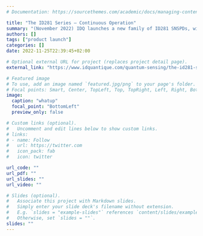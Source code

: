 ```yaml
---
# Documentation: https://sourcethemes.com/academic/docs/managing-content/

title: "The ID281 Series – Continuous Operation"
summary: "(November 2022) IDQ launches a new family of ID281 SNSPDs, with the best in single-photon detection getting even better."
authors: []
tags: ["product launch"]
categories: []
date: 2022-11-25T22:39:45+02:00

# Optional external URL for project (replaces project detail page).
external_link: "https://www.idquantique.com/quantum-sensing/the-id281-series/"

# Featured image
# To use, add an image named `featured.jpg/png` to your page's folder.
# Focal points: Smart, Center, TopLeft, Top, TopRight, Left, Right, BottomLeft, Bottom, BottomRight.
image:
  caption: "whatup"
  focal_point: "BottomLeft"
  preview_only: false

# Custom links (optional).
#   Uncomment and edit lines below to show custom links.
# links:
# - name: Follow
#   url: https://twitter.com
#   icon_pack: fab
#   icon: twitter

url_code: ""
url_pdf: ""
url_slides: ""
url_video: ""

# Slides (optional).
#   Associate this project with Markdown slides.
#   Simply enter your slide deck's filename without extension.
#   E.g. `slides = "example-slides"` references `content/slides/example-slides.md`.
#   Otherwise, set `slides = ""`.
slides: ""
---
```


